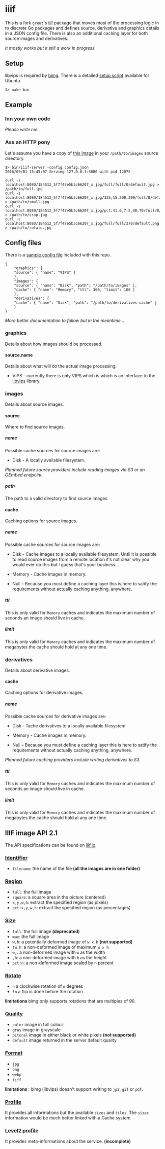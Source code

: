 # iiif

This is a fork `greut`'s [iiif](https://github.com/greut/iiif) package that moves most of the processing logic in to discrete Go packages and defines source, derivative and graphics details in a JSON config file. There is also an additional caching layer for both source images and derivatives.

_It mostly works but it still a work in progress._

## Setup

libvips is required by [bimg](https://github.com/h2non/bimg/). There is a detailed [setup script](ubuntu/setup.sh) available for Ubuntu.

```
$> make bin
```

## Example

### Inn your own code

_Please write me._

### Ass an HTTP pony

Let's assume you have a copy of [this image](https://collection.cooperhewitt.org/objects/18382391/) in your `/path/to/images` source directory.

```
$> bin/iiif-server -config config.json
2016/09/01 15:45:07 Serving 127.0.0.1:8080 with pid 12075

curl -s localhost:8080/184512_5f7f47e5b3c66207_x.jpg/full/full/0/default.jpg > /path/to/full.jpg
curl -s localhost:8080/184512_5f7f47e5b3c66207_x.jpg/125,15,200,200/full/0/default.jpg > /path/to/small.jpg
curl -s localhost:8080/184512_5f7f47e5b3c66207_x.jpg/pct:41.6,7.5,40,70/full/0/default.jpg > /path/to/crop.jpg
curl -s localhost:8080/184512_5f7f47e5b3c66207_x.jpg/full/full/270/default.png > /path/to/rotate.jpg
```

## Config files

There is a [sample config file](config.json.example) included with this repo.

```
{
    "graphics": {
	"source": { "name": "VIPS" }
    },
    "images": {
	"source": { "name": "Disk", "path": "/path/to/images" },
	"cache": { "name": "Memory", "ttl": 300, "limit": 100 }
    },
    "derivatives": {
	"cache": { "name": "Disk", "path": "/path/to/derivatives-cache" }
    }
}
```

_More better documentation to follow but in the meantime..._

### graphics

Details about how images should be processed.

#### source.name

Details about what will do the actual image processing.

* VIPS - currently there is only VIPS which is which is an interface to the [libvips](http://www.vips.ecs.soton.ac.uk/index.php?title=VIPS) library.

### images

Details about source images.

#### source

Where to find source images.

##### name

Possible cache sources for source images are:

* Disk - A locally available filesystem.

_Planned future source providers include reading images via S3 or an OEmbed endpoint._ 

#####  path

The path to a valid directory to find source images.

#### cache

Caching options for source images.

##### name

Possible cache sources for source images are:

* Disk  - Cache images to a locally available filesystem. Until it is possible to read source images from a remote location it's not clear why you would ever do this but I guess that's your business...

* Memory - Cache images in memory.

* Null – Because you must define a caching layer this is here to satify the requirements without actually caching anything, anywhere.

##### ttl

This is only valid for `Memory` caches and indicates the maximum number of seconds an image should live in cache.

##### limit

This is only valid for `Memory` caches and indicates the maximum number of megabytes the cache should hold at any one time.

### derivatives

Details about derivative images.

#### cache

Caching options for derivative images.

##### name

Possible cache sources for derivative images are:

* Disk - Tache derivatives to a locally available filesystem.

* Memory - Cache images in memory.

* Null – Because you must define a caching layer this is here to satify the requirements without actually caching anything, anywhere.

_Planned future caching providers include writing derivatives to S3._

##### ttl

This is only valid for `Memory` caches and indicates the maximum number of seconds an image should live in cache.

##### limit

This is only valid for `Memory` caches and indicates the maximum number of megabytes the cache should hold at any one time.

## IIIF image API 2.1

The API specifications can be found on [iiif.io](http://iiif.io/api/image/2.1/index.html).

### [Identifier](http://iiif.io/api/image/2.1/#identifier)

* `filename`: the name of the file **(all the images are in one folder)**

### [Region](http://iiif.io/api/image/2.1/index.html#region)

* `full`: the full image
* `square`: a square area in the picture (centered)
* `x,y,w,h`: extract the specified region (as pixels)
* `pct:x,y,w,h`: extract the specified region (as percentages)

### [Size](http://iiif.io/api/image/2.1/index.html#size)

* `full`: the full image **(deprecated)**
* `max`: the full image
* `w,h`: a potentially deformed image of `w x h` **(not supported)**
* `!w,h`: a non-deformed image of maximum `w x h`
* `w,`: a non-deformed image with `w` as the width
* `,h`: a non-deformed image with `h` as the height
* `pct:n`: a non-deformed image scaled by `n` percent

### [Rotate](http://iiif.io/api/image/2.1/index.html#rotation)

* `n` a clockwise rotation of `n` degrees
* `!n` a flip is done before the rotation

__limitations__ bimg only supports rotations that are multiples of 90.

### [Quality](http://iiif.io/api/image/2.1/index.html#quality)

* `color` image in full colour
* `gray` image in grayscale
* `bitonal` image in either black or white pixels **(not supported)**
* `default` image returned in the server default quality

### [Format](http://iiif.io/api/image/2.1/index.html#format)

* `jpg`
* `png`
* `webp`
* `tiff`

__limitations__ : bimg (libvips) doesn't support writing to `jp2`, `gif` or `pdf`.

### [Profile](http://iiif.io/api/image/2.1/#image-information)

It provides all informations but the available `sizes` and `tiles`. The `sizes`
information would be much better linked with a Cache system.

### [Level2 profile](http://iiif.io/api/image/2.1/#profile-description)

It provides meta-informations about the service. **(incomplete)**